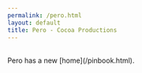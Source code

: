 ```yaml
---
permalink: /pero.html
layout: default
title: Pero - Cocoa Productions
---
```

<br>
Pero has a new [home](/pinbook.html).